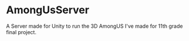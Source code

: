 # AmongUsServer
A Server made for Unity to run the 3D AmongUS I've made for 11th grade final project.

